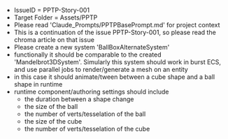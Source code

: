 - IssueID = PPTP-Story-001
- Target Folder = Assets/PPTP
- Please read 'Claude_Prompts/PPTPBasePrompt.md' for project context
- This is a continuation of the issue PPTP-Story-001, so please read the chroma article on that issue
- Please create a new system 'BallBoxAlternateSystem' 
- functionally it should be comparable to the created 'Mandelbrot3DSystem'. Simularly this system should work in burst ECS, and use parallel jobs to render/generate a mesh on an entity 
- in this case it should animate/tween between a cube shape and a ball shape in runtime
- runtime component/authoring settings should include
	- the duration between a shape change
	- the size of the ball
	- the number of verts/tesselation of the ball
	- the size of the cube
	- the number of verts/tesselation of the cube

